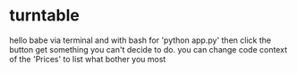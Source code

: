 # turntable
hello babe via terminal and with bash for 'python app.py' 
then click the button get something you can't decide to do.
you can change code context of the 'Prices' to list what bother you most
